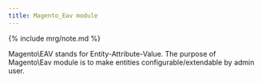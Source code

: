 ```yaml
---
title: Magento_Eav module
---
```


{% include mrg/note.md %}

Magento\EAV stands for Entity-Attribute-Value. The purpose of Magento\Eav module is to make entities
configurable/extendable by admin user.
